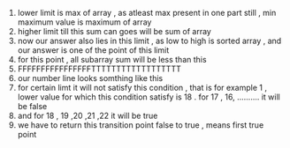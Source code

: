 1. lower limit is max of array , as atleast max present in one part still , min maximum value is maximum of array
2. higher limit till this sum can goes will be sum of array
3. now our answer also lies in this limit , as low to high is sorted array , and our answer is one of the point of this limit
4. for this point , all subarray sum will be less than this
5. FFFFFFFFFFFFFFFFTTTTTTTTTTTTTTTTTT
6. our number line looks somthing like this
7. for certain limt it will not satisfy this condition , that is for example 1 , lower value for which this condition satisfy is 18 . for 17 , 16, .......... it will be false
8. and for 18 , 19 ,20 ,21 ,22 it will be true
9. we have to return this transition point false to true , means first true point
​
​
​